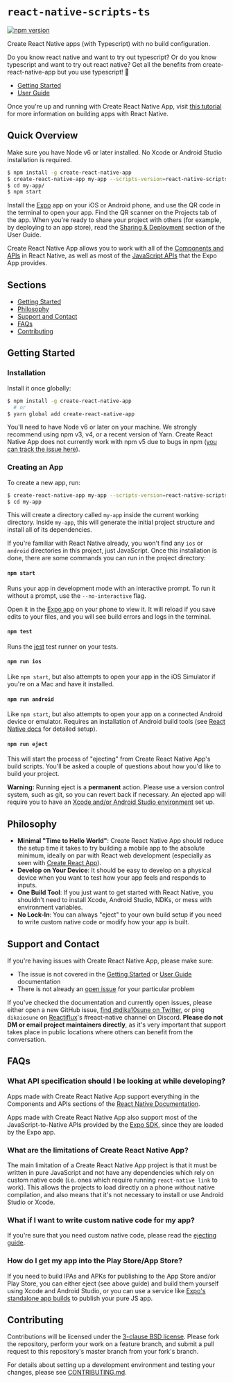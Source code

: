 # `react-native-scripts-ts`
[![npm version](https://badge.fury.io/js/react-native-scripts-ts.svg)](https://badge.fury.io/js/react-native-scripts-ts)

Create React Native apps (with Typescript) with no build configuration.

Do you know react native and want to try out typescript? Or do you know typescript and want to try out react native? Get all the benefits from create-react-native-app but you use typescript! 🚀

* [Getting Started](#getting-started)
* [User Guide](https://github.com/react-community/create-react-native-app/blob/master/react-native-scripts/template/README.md)

Once you're up and running with Create React Native App, visit [this tutorial](https://facebook.github.io/react-native/docs/tutorial.html) for more information on building apps with React Native.

## Quick Overview

Make sure you have Node v6 or later installed. No Xcode or Android Studio installation is required.

```sh
$ npm install -g create-react-native-app
$ create-react-native-app my-app --scripts-version=react-native-scripts-ts
$ cd my-app/
$ npm start
```

Install the [Expo](https://expo.io) app on your iOS or Android phone, and use the QR code in the terminal to open your app. Find the QR scanner on the Projects tab of the app. When you're ready to share your project with others (for example, by deploying to an app store), read the [Sharing & Deployment](https://github.com/react-community/create-react-native-app/blob/master/react-native-scripts/template/README.md#sharing-and-deployment) section of the User Guide.

Create React Native App allows you to work with all of the [Components and APIs](https://facebook.github.io/react-native/docs/getting-started.html) in React Native, as well as most of the [JavaScript APIs](https://docs.expo.io/versions/latest/sdk/index.html) that the Expo App provides.

## Sections

* [Getting Started](#getting-started)
* [Philosophy](#philosophy)
* [Support and Contact](#support-and-contact)
* [FAQs](#faqs)
* [Contributing](#contributing)

## Getting Started

### Installation

Install it once globally:

```sh
$ npm install -g create-react-native-app
  # or
$ yarn global add create-react-native-app
```

You'll need to have Node v6 or later on your machine. We strongly recommend using npm v3, v4, or a recent version of Yarn. Create React Native App does not currently work with npm v5 due to bugs in npm ([you can track the issue here](https://github.com/react-community/create-react-native-app/issues/233#issuecomment-305638103)).

### Creating an App

To create a new app, run:

```sh
$ create-react-native-app my-app --scripts-version=react-native-scripts-ts
$ cd my-app
```

This will create a directory called `my-app` inside the current working directory. Inside `my-app`, this will generate the initial project structure and install all of its dependencies.

If you're familiar with React Native already, you won't find any `ios` or `android` directories in this project, just JavaScript. Once this installation is done, there are some commands you can run in the project directory:

#### `npm start`

Runs your app in development mode with an interactive prompt. To run it without a prompt, use the `--no-interactive` flag.

Open it in the [Expo app](https://expo.io) on your phone to view it. It will reload if you save edits to your files, and you will see build errors and logs in the terminal.

#### `npm test`

Runs the [jest](https://github.com/facebook/jest) test runner on your tests.

#### `npm run ios`

Like `npm start`, but also attempts to open your app in the iOS Simulator if you're on a Mac and have it installed.

#### `npm run android`

Like `npm start`, but also attempts to open your app on a connected Android device or emulator. Requires an installation of Android build tools (see [React Native docs](https://facebook.github.io/react-native/docs/getting-started.html) for detailed setup).

#### `npm run eject`

This will start the process of "ejecting" from Create React Native App's build scripts. You'll be asked a couple of questions about how you'd like to build your project.

**Warning:** Running eject is a **permanent** action. Please use a version control system, such as git, so you can revert back if necessary. An ejected app will require you to have an [Xcode and/or Android Studio environment](https://facebook.github.io/react-native/docs/getting-started.html) set up.

## Philosophy

* **Minimal "Time to Hello World"**: Create React Native App should reduce the setup time it takes to try building a mobile app to the absolute minimum, ideally on par with React web development (especially as seen with [Create React App](https://github.com/facebookincubator/create-react-app)).
* **Develop on Your Device**: It should be easy to develop on a physical device when you want to test how your app feels and responds to inputs.
* **One Build Tool**: If you just want to get started with React Native, you shouldn't need to install Xcode, Android Studio, NDKs, or mess with environment variables.
* **No Lock-In**: You can always "eject" to your own build setup if you need to write custom native code or modify how your app is built.

## Support and Contact

If you're having issues with Create React Native App, please make sure:

* The issue is not covered in the [Getting Started](https://github.com/react-community/create-react-native-app#getting-started) or [User Guide](https://github.com/react-community/create-react-native-app/blob/master/react-native-scripts/template/README.md) documentation
* There is not already an [open issue](https://github.com/react-community/create-react-native-app/issues) for your particular problem

If you've checked the documentation and currently open issues, please either open a new GitHub issue, [find @dika10sune on Twitter](https://twitter.com/dika10sune), or ping `dikaiosune` on [Reactiflux](https://www.reactiflux.com/)'s #react-native channel on Discord. **Please do not DM or email project maintainers directly**, as it's very important that support takes place in public locations where others can benefit from the conversation.

## FAQs

### What API specification should I be looking at while developing?

Apps made with Create React Native App support everything in the Components and APIs sections of the [React Native Documentation](https://facebook.github.io/react-native/docs/getting-started.html).

Apps made with Create React Native App also support most of the JavaScript-to-Native APIs provided by the [Expo SDK](https://docs.expo.io/versions/latest/sdk/index.html), since they are loaded by the Expo app.

### What are the limitations of Create React Native App?

The main limitation of a Create React Native App project is that it must be written in pure JavaScript and not have any dependencies which rely on custom native code (i.e. ones which require running `react-native link` to work). This allows the projects to load directly on a phone without native compilation, and also means that it's not necessary to install or use Android Studio or Xcode.

### What if I want to write custom native code for my app?

If you're sure that you need custom native code, please read the [ejecting guide](https://github.com/react-community/create-react-native-app/blob/master/EJECTING.md).

### How do I get my app into the Play Store/App Store?

If you need to build IPAs and APKs for publishing to the App Store and/or Play Store, you can either eject (see above guide) and build them yourself using Xcode and Android Studio, or you can use a service like [Expo's standalone app builds](https://docs.expo.io/versions/latest/guides/building-standalone-apps.html) to publish your pure JS app.

## Contributing

Contributions will be licensed under the [3-clause BSD license](https://github.com/react-community/create-react-native-app/blob/master/LICENSE). Please fork the repository, perform your work on a feature branch, and submit a pull request to this repository's master branch from your fork's branch.

For details about setting up a development environment and testing your changes, please see [CONTRIBUTING.md](https://github.com/react-community/create-react-native-app/blob/master/CONTRIBUTING.md).
